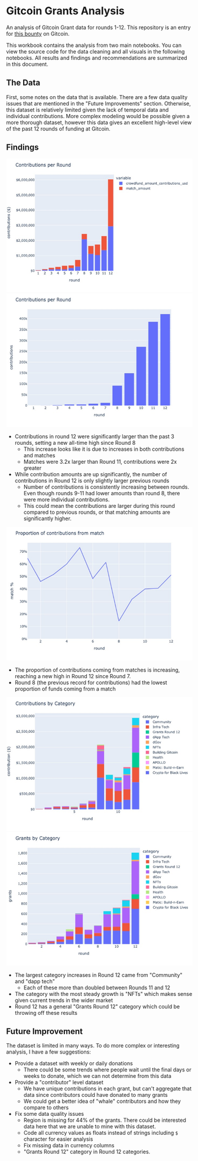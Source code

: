 # Gitcoin Grants Analysis

An analysis of Gitcoin Grant data for rounds 1-12. This repository is an entry for [this bounty](https://github.com/gitcoinco/skunkworks/issues/252#issue-1084213288) on Gitcoin.

This workbook contains the analysis from two main notebooks. You can view the source code for the data cleaning and all visuals in the following notebooks. All results and findings and recommendations are summarized in this document.

## The Data
First, some notes on the data that is available. There are a few data quality issues that are mentioned in the "Future Improvements" section. Otherwise, this dataset is relatively limited given the lack of temporal data and individual contributions. More complex modeling would be possible given a more thorough dataset, however this data gives an excellent high-level view of the past 12 rounds of funding at Gitcoin.

## Findings

![](./images/contrib_per_round_match.jpeg?raw=true)
![](./images/contributions_per_round.jpeg?raw=true)

* Contributions in round 12 were significantly larger than the past 3 rounds, setting a new all-time high since Round 8
  * This increase looks like it is due to increases in both contributions and matches
  * Matches were 3.2x larger than Round 11, contributions were 2x greater
* While contribution amounts are up significantly, the number of contributions in Round 12 is only slightly larger previous rounds
  * Number of contributions is consistently increasing between rounds. Even though rounds 9-11 had lower amounts than round 8, there were more individual contributions.
  * This could mean the contributions are larger during this round compared to previous rounds, or that matching amounts are significantly higher.

![](./images/proportion_from_match.jpeg?raw=true)

* The proportion of contributions coming from matches is increasing, reaching a new high in Round 12 since Round 7.
* Round 8 (the previous record for contributions) had the lowest proportion of funds coming from a match


![](./images/contrib_per_category.jpeg?raw=true)
![](./images/grants_per_category.jpeg?raw=true)

* The largest category increases in Round 12 came from "Community" and "dapp tech"
  * Each of these more than doubled between Rounds 11 and 12
* The category with the most steady growth is "NFTs" which makes sense given current trends in the wider market
* Round 12 has a general "Grants Round 12" category which could be throwing off these results

## Future Improvement

The dataset is limited in many ways. To do more complex or interesting analysis, I have a few suggestions:
* Provide a dataset with weekly or daily donations
  * There could be some trends where people wait until the final days or weeks to donate, which we can not determine from this data
* Provide a "contributor" level dataset
  * We have unique contributions in each grant, but can't aggregate that data since contributors could have donated to many grants
  * We could get a better idea of "whale" contributors and how they compare to others
* Fix some data quality issues
  * Region is missing for 44% of the grants. There could be interested data here that we are unable to mine with this dataset.
  * Code all currency values as floats instead of strings including `$` character for easier analysis
  * Fix missing data in currency columns
  * "Grants Round 12" category in Round 12 categories.
